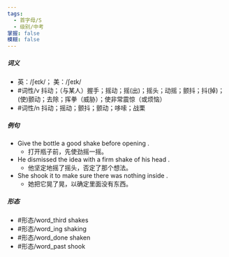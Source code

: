 ```yaml
---
tags:
  - 首字母/S
  - 级别/中考
掌握: false
模糊: false
---
```

##### 词义
- 英：/ʃeɪk/； 美：/ʃeɪk/
- #词性/v  抖动；（与某人）握手；摇动；摇(出)；摇头；动摇；颤抖；抖(掉)；(使)颤动；去除；挥拳（威胁）；使非常震惊（或烦恼）
- #词性/n  抖动；摇动；颤抖；颤动；哆嗦；战栗
##### 例句
- Give the bottle a good shake before opening .
	- 打开瓶子前，先使劲摇一摇。
- He dismissed the idea with a firm shake of his head .
	- 他坚定地摇了摇头，否定了那个想法。
- She shook it to make sure there was nothing inside .
	- 她把它晃了晃，以确定里面没有东西。
##### 形态
- #形态/word_third shakes
- #形态/word_ing shaking
- #形态/word_done shaken
- #形态/word_past shook
